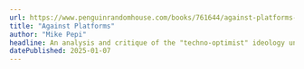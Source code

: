 ```yaml
---
url: https://www.penguinrandomhouse.com/books/761644/against-platforms-by-mike-pepi/9781685891374/
title: "Against Platforms"
author: "Mike Pepi"
headline: An analysis and critique of the "techno-optimist" ideology underpinning Web 2.0 platforms and Silicon Valley. An incredibly important read for anyone looking to understand the history of the internet.
datePublished: 2025-01-07
---
```

